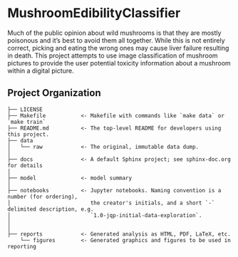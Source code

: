 MushroomEdibilityClassifier
==============================

Much of the public opinion about wild mushrooms is that they are mostly poisonous and it’s best to avoid them all together. While this is not entirely correct, picking and eating the wrong ones may cause liver failure resulting in death.  This project attempts to use image classification of mushroom pictures to provide the user potential toxicity information about a mushroom within a digital picture.

Project Organization
------------

    ├── LICENSE
    ├── Makefile           <- Makefile with commands like `make data` or `make train`
    ├── README.md          <- The top-level README for developers using this project.
    ├── data
    │   └── raw            <- The original, immutable data dump.
    │
    ├── docs               <- A default Sphinx project; see sphinx-doc.org for details
    │
    ├── model              <- model summary
    │
    ├── notebooks          <- Jupyter notebooks. Naming convention is a number (for ordering),
    │                         the creator's initials, and a short `-` delimited description, e.g.
    │                         `1.0-jqp-initial-data-exploration`.
    │
    │
    ├── reports            <- Generated analysis as HTML, PDF, LaTeX, etc.
        └── figures        <- Generated graphics and figures to be used in reporting
    
